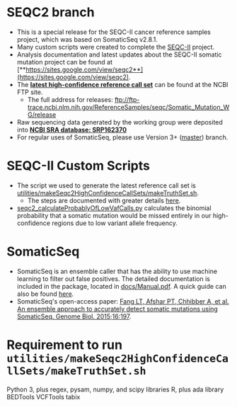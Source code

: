 # SEQC2 branch

* This is a special release for the SEQC-II cancer reference samples project, which was based on SomaticSeq v2.8.1.
* Many custom scripts were created to complete the [SEQC-II](https://www.fda.gov/science-research/bioinformatics-tools/microarraysequencing-quality-control-maqcseqc#MAQC_IV) project.
* Analysis documentation and latest updates about the SEQC-II somatic mutation project can be found at [**https://sites.google.com/view/seqc2**](https://sites.google.com/view/seqc2).
* The [**latest high-confidence reference call set**](http://bit.ly/somatic_call_set) can be found at the NCBI FTP site.
  * The full address for releases: ftp://ftp-trace.ncbi.nlm.nih.gov/ReferenceSamples/seqc/Somatic_Mutation_WG/release
* Raw sequencing data generated by the working group were deposited into [**NCBI SRA database: SRP162370**](https://trace.ncbi.nlm.nih.gov/Traces/sra/?study=SRP162370)
* For regular uses of SomaticSeq, please use Version 3+ ([master](https://github.com/bioinform/somaticseq)) branch.

# SEQC-II Custom Scripts
* The script we used to generate the latest reference call set is [utilities/makeSeqc2HighConfidenceCallSets/makeTruthSet.sh](utilities/makeSeqc2HighConfidenceCallSets/makeTruthSet.sh). 
  * The steps are documented with greater details [here](https://sites.google.com/view/seqc2/home/data-analysis/high-confidence-somatic-snv-and-indel-v1-2).
* [seqc2_calculateProbablyOfLowVafCalls.py](utilities/seqc2_calculateProbablyOfLowVafCalls.py) calculates the binomial probability that a somatic mutation would be missed entirely in our high-confidence regions due to low variant allele frequency.

# SomaticSeq
* SomaticSeq is an ensemble caller that has the ability to use machine learning to filter out false positives. The detailed documentation is included in the package, located in [docs/Manual.pdf](docs/Manual.pdf "User Manual"). A quick guide can also be found [here](http://bioinform.github.io/somaticseq/).
* SomaticSeq's open-access paper: [Fang LT, Afshar PT, Chhibber A, et al. An ensemble approach to accurately detect somatic mutations using SomaticSeq. Genome Biol. 2015;16:197](http://dx.doi.org/10.1186/s13059-015-0758-2 "Fang LT, Afshar PT, Chhibber A, et al. An ensemble approach to accurately detect somatic mutations using SomaticSeq. Genome Biol. 2015;16:197.").

# Requirement to run `utilities/makeSeqc2HighConfidenceCallSets/makeTruthSet.sh`
Python 3, plus regex, pysam, numpy, and scipy libraries
R, plus ada library
BEDTools
VCFTools
tabix
